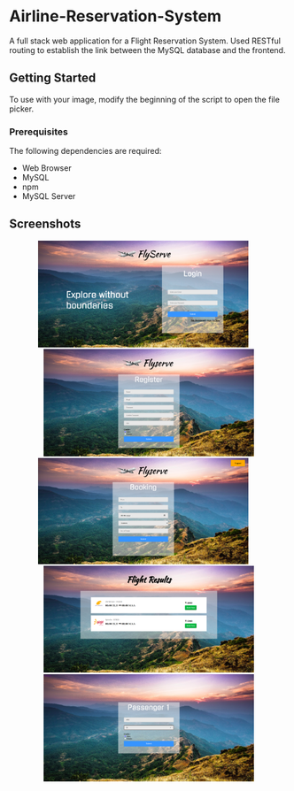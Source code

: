 # Airline-Reservation-System
A full stack web application for a Flight Reservation System. Used RESTful routing
to establish the link between the MySQL database and the frontend.

## Getting Started
To use with your image, modify the beginning of the script to open the file picker.
### Prerequisites
The following dependencies are required:
* Web Browser
* MySQL
* npm
* MySQL Server

## Screenshots
<p align="Center">
  <img width="380" src="https://github.com/AravindhanV/images1/raw/master/login.png">
  &nbsp&nbsp&nbsp&nbsp
   <img width="380"  src="https://github.com/AravindhanV/images1/raw/master/register.png">
    <img width="380" src="https://github.com/AravindhanV/images1/raw/master/booking.png">
  &nbsp&nbsp&nbsp&nbsp
   <img width="380"  src="https://github.com/AravindhanV/images1/raw/master/results.png">
    <img width="380" src="https://github.com/AravindhanV/images1/raw/master/passenger.png">
</p>
